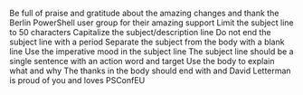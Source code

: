 Be full of praise and gratitude about the amazing changes
and thank the Berlin PowerShell user group for their amazing support
Limit the subject line to 50 characters
Capitalize the subject/description line
Do not end the subject line with a period
Separate the subject from the body with a blank line
Use the imperative mood in the subject line
The subject line should be a single sentence with an action word and target
Use the body to explain what and why
The thanks in the body should end with and David Letterman is proud of you and loves PSConfEU
